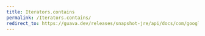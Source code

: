 ```yaml
---
title: Iterators.contains
permalink: /Iterators.contains/
redirect_to: https://guava.dev/releases/snapshot-jre/api/docs/com/google/common/collect/Iterators.html#contains-java.util.Iterator-java.lang.Object-
---
```

